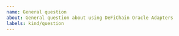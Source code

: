 ```yaml
---
name: General question
about: General question about using DeFiChain Oracle Adapters
labels: kind/question
---
```


<!--
If the matter is security related, please disclose it privately via security@defichain.com
-->

